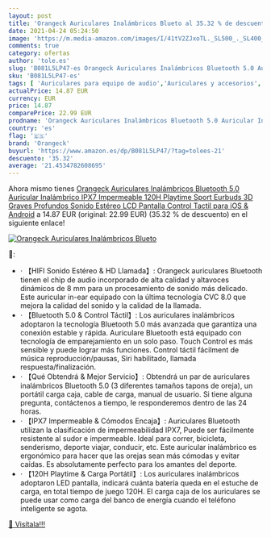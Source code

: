 ```yaml
---
layout: post
title: 'Orangeck Auriculares Inalámbricos Blueto al 35.32 % de descuento'
date: 2021-04-24 05:24:50
image: 'https://m.media-amazon.com/images/I/41tV2ZJxoTL._SL500_._SL400_.jpg'
comments: true
category: ofertas
author: 'tole.es'
slug: 'B081L5LP47-es Orangeck Auriculares Inalámbricos Bluetooth 5.0 Auricular...'
sku: 'B081L5LP47-es'
tags: [ 'Auriculares para equipo de audio','Auriculares y accesorios','Electrónica','android','orangeck', ]
actualPrice: 14.87 EUR
currency: EUR
price: 14.87
comparePrice: 22.99 EUR
prodname: 'Orangeck Auriculares Inalámbricos Bluetooth 5.0 Auricular Inalámbrico IPX7 Impermeable 120H Playtime Sport Eurbuds 3D Graves Profundos Sonido Estéreo LCD Pantalla Control Tactil para iOS & Android'
country: 'es'
flag: '🇪🇸'
brand: 'Orangeck'
buyurl: 'https://www.amazon.es/dp/B081L5LP47/?tag=tolees-21'
descuento: '35.32'
average: '21.4534782608695'
---
```


Ahora mismo tienes [Orangeck Auriculares Inalámbricos Bluetooth 5.0 Auricular Inalámbrico IPX7 Impermeable 120H Playtime Sport Eurbuds 3D Graves Profundos Sonido Estéreo LCD Pantalla Control Tactil para iOS & Android](https://www.amazon.es/dp/B081L5LP47/?tag=tolees-21) a 14.87 EUR (original: 22.99 EUR) (35.32 %  de descuento) en el siguiente enlace!

[![Orangeck Auriculares Inalámbricos Blueto](https://m.media-amazon.com/images/I/41tV2ZJxoTL._SL500_._SL400_.jpg)](https://www.amazon.es/dp/B081L5LP47/?tag=tolees-21)

🔎:

- · 【HIFI Sonido Estéreo & HD Llamada】: Orangeck auriculares Bluetooth tienen el chip de audio incorporado de alta calidad y altavoces dinámicos de 8 mm para un procesamiento de sonido más delicado. Este auricular in-ear equipado con la última tecnología CVC 8.0 que mejora la calidad del sonido y la calidad de la llamada.
- · 【Bluetooth 5.0 & Control Táctil】: Los auriculares inalámbricos adoptaron la tecnología Bluetooth 5.0 más avanzada que garantiza una conexión estable y rápida. Auriculare Bluetooth está equipado con tecnología de emparejamiento en un solo paso. Touch Control es más sensible y puede lograr más funciones. Control táctil fácilment de música reproducción/pausas, Siri habilitado, llamada respuesta/finalización.
- · 【Qué Obtendrá & Mejor Servicio】: Obtendrá un par de auriculares inalámbricos Bluetooth 5.0 (3 diferentes tamaños tapons de oreja), un portátil carga caja, cable de carga, manual de usuario. Si tiene alguna pregunta, contáctenos a tiempo, le responderemos dentro de las 24 horas.
- · 【IPX7 Impermeable & Cómodos Encaja】: Auriculares Bluetooth utilizan la clasificación de impermeabilidad IPX7, Puede ser fácilmente resistente al sudor e impermeable. Ideal para correr, bicicleta, senderismo, deporte viajar, conducir, etc. Este auricular inalámbrico es ergonómico para hacer que las orejas sean más cómodas y evitar caídas. Es absolutamente perfecto para los amantes del deporte.
- · 【120H Playtime & Carga Portátil】: Los auriculares inalámbricos adoptaron LED pantalla, indicará cuánta batería queda en el estuche de carga, en total tiempo de juego 120H. El carga caja de los auriculares se puede usar como carga del banco de energía cuando el teléfono inteligente se agota.

[🛒 Visítala!!!](https://www.amazon.es/dp/B081L5LP47/?tag=tolees-21)
